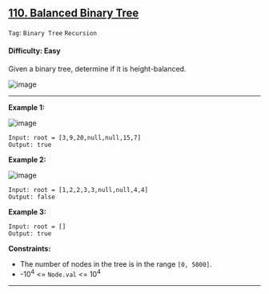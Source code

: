 ## [110. Balanced Binary Tree](https://leetcode.com/problems/balanced-binary-tree/)

```Tag```: ```Binary Tree``` ```Recursion```

#### Difficulty: Easy

Given a binary tree, determine if it is height-balanced.

![image](https://user-images.githubusercontent.com/35042430/223297298-49244add-b2d9-41a0-bb32-30e95d92fb77.png)

---

__Example 1:__

![image](https://assets.leetcode.com/uploads/2020/10/06/balance_1.jpg)
```
Input: root = [3,9,20,null,null,15,7]
Output: true
```

__Example 2:__

![image](https://assets.leetcode.com/uploads/2020/10/06/balance_2.jpg)
```
Input: root = [1,2,2,3,3,null,null,4,4]
Output: false
```

__Example 3:__
```
Input: root = []
Output: true
```

__Constraints:__

- The number of nodes in the tree is in the range ```[0, 5000]```.
- -10<sup>4</sup> <= ```Node.val``` <= 10<sup>4</sup>

---

